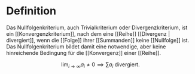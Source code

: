 # Definition

Das Nullfolgenkriterium, auch Trivialkriterium oder Divergenzkriterium, ist ein [[Konvergenzkriterium]], nach dem eine [[Reihe]] [[Divergenz | divergiert]], wenn die [[Folge]] ihrer [[Summanden]] keine [[Nullfolge]] ist. Das Nullfolgenkriterium bildet damit eine notwendige, aber keine hinreichende Bedingung für die [[Konvergenz]] einer [[Reihe]]. 

$$ \lim_{i \to \infty} a_i \neq 0 \implies \sum a_i \text{ divergiert. } $$
